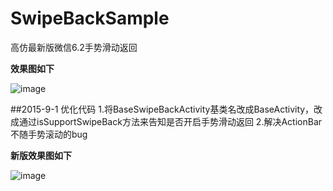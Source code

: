 # SwipeBackSample
高仿最新版微信6.2手势滑动返回

**效果图如下**

![image](https://github.com/hanhailong/SwipeBackSample/tree/master/screenshot/screenshot.gif)

##2015-9-1 优化代码
1.将BaseSwipeBackActivity基类名改成BaseActivity，改成通过isSupportSwipeBack方法来告知是否开启手势滑动返回
2.解决ActionBar不随手势滚动的bug

**新版效果图如下**

![image](https://github.com/hanhailong/SwipeBackSample/tree/master/screenshot/swipeback.gif)
